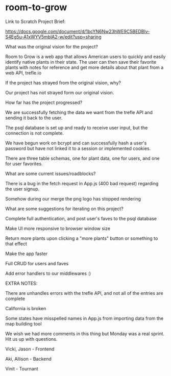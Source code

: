 # room-to-grow

Link to Scratch Project Brief:

  https://docs.google.com/document/d/1bcYN6Nw23hWE9C5BEDBlv-S4Eg5u-A1xWYV5mblA2-w/edit?usp=sharing



What was the original vision for the project?

  Room to Grow is a web app that allows American users to quickly and easily identify native plants in their state.  The user can then save their favorite plants with notes for reference and get more details about that plant from a web API, trefle.io


If the project has strayed from the original vision, why?

  Our project has not strayed form our original vision.


How far has the project progressed?

  We are successfully fetching the data we want from the trefle API and sending it back to the user.
  
  The psql database is set up and ready to receive user input, but the connection is not complete.
  
  We have begun work on bcrypt and can successfully hash a user's password but have not linked it to a session or implemented cookies.
  
  There are three table schemas, one for plant data, one for users, and one for user favorites.
  
  

What are some current issues/roadblocks?

  There is a bug in the fetch request in App.js (400 bad request) regarding the user signup.
  
  Somehow during our merge the png logo has stopped rendering
  

What are some suggestions for iterating on this project?

  Complete full authentication, and post user's faves to the psql database
  
  Make UI more responsive to browser window size
  
  Return more plants upon clicking a "more plants" button or something to that effect
  
  Make the app faster
  
  Full CRUD for users and faves
  
  Add error handlers to our middlewares :)
  
  
EXTRA NOTES:

  There are unhandles errors with the trefle API, and not all of the entries are complete
  
  California is broken
  
  Some states have misspelled names in App.js from importing data from the map building tool
  
  
  
We wish we had more comments in this thing but Monday was a real sprint.  Hit us up with questions.

Vicki, Jason - Frontend

Aki, Allison - Backend

Vinit - Tournant

